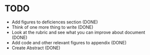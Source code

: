 # TODO

* Add figures to deficiences section (DONE)
* Think of one more thing to write (DONE)
* Look at the rubric and see what you can improve about document (DONE)
* Add code and other relevant figures to appendix (DONE)
* Create Abstract (DONE)

